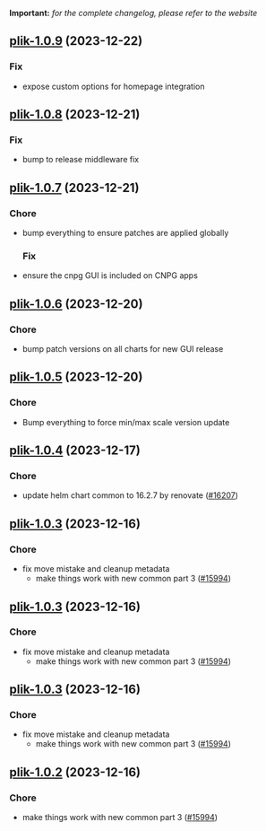 **Important:**
*for the complete changelog, please refer to the website*




## [plik-1.0.9](https://github.com/truecharts/charts/compare/plik-1.0.8...plik-1.0.9) (2023-12-22)

### Fix

- expose custom options for homepage integration
  
  


## [plik-1.0.8](https://github.com/truecharts/charts/compare/plik-1.0.7...plik-1.0.8) (2023-12-21)

### Fix

- bump to release middleware fix
  
  


## [plik-1.0.7](https://github.com/truecharts/charts/compare/plik-1.0.6...plik-1.0.7) (2023-12-21)

### Chore

- bump everything to ensure patches are applied globally
  
  ### Fix

- ensure the cnpg GUI is included on CNPG apps
  
  


## [plik-1.0.6](https://github.com/truecharts/charts/compare/plik-1.0.5...plik-1.0.6) (2023-12-20)

### Chore

- bump patch versions on all charts for new GUI release
  
  


## [plik-1.0.5](https://github.com/truecharts/charts/compare/plik-1.0.4...plik-1.0.5) (2023-12-20)

### Chore

- Bump everything to force min/max scale version update
  
  


## [plik-1.0.4](https://github.com/truecharts/charts/compare/plik-1.0.3...plik-1.0.4) (2023-12-17)

### Chore

- update helm chart common to 16.2.7 by renovate ([#16207](https://github.com/truecharts/charts/issues/16207))
  
  


## [plik-1.0.3](https://github.com/truecharts/charts/compare/plik-0.0.14...plik-1.0.3) (2023-12-16)

### Chore

- fix move mistake and cleanup metadata
  - make things work with new common part 3 ([#15994](https://github.com/truecharts/charts/issues/15994))
  
  


## [plik-1.0.3](https://github.com/truecharts/charts/compare/plik-0.0.14...plik-1.0.3) (2023-12-16)

### Chore

- fix move mistake and cleanup metadata
  - make things work with new common part 3 ([#15994](https://github.com/truecharts/charts/issues/15994))
  
  


## [plik-1.0.3](https://github.com/truecharts/charts/compare/plik-0.0.14...plik-1.0.3) (2023-12-16)

### Chore

- fix move mistake and cleanup metadata
  - make things work with new common part 3 ([#15994](https://github.com/truecharts/charts/issues/15994))
  
  


## [plik-1.0.2](https://github.com/truecharts/charts/compare/plik-0.0.14...plik-1.0.2) (2023-12-16)

### Chore

- make things work with new common part 3 ([#15994](https://github.com/truecharts/charts/issues/15994))
